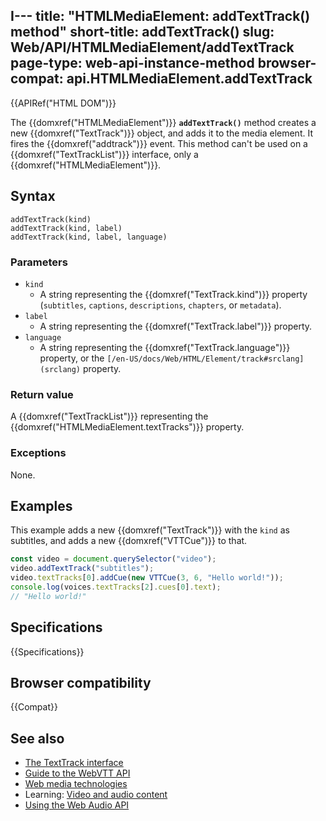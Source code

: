 I---
title: "HTMLMediaElement: addTextTrack() method"
short-title: addTextTrack()
slug: Web/API/HTMLMediaElement/addTextTrack
page-type: web-api-instance-method
browser-compat: api.HTMLMediaElement.addTextTrack
---

{{APIRef("HTML DOM")}}

The {{domxref("HTMLMediaElement")}}
**`addTextTrack()`** method creates a new {{domxref("TextTrack")}} object, and adds it to the media element. It fires the {{domxref("addtrack")}} event. This method can't be used on a {{domxref("TextTrackList")}} interface, only a {{domxref("HTMLMediaElement")}}.

## Syntax

```js-nolint
addTextTrack(kind)
addTextTrack(kind, label)
addTextTrack(kind, label, language)
```

### Parameters

- `kind`
  - A string representing the {{domxref("TextTrack.kind")}} property (`subtitles`, `captions`, `descriptions`, `chapters`, or `metadata`).
- `label`
  - A string representing the {{domxref("TextTrack.label")}} property.
- `language`
  - A string representing the {{domxref("TextTrack.language")}} property, or the `[/en-US/docs/Web/HTML/Element/track#srclang](srclang)` property.

### Return value

A {{domxref("TextTrackList")}} representing the {{domxref("HTMLMediaElement.textTracks")}} property.

### Exceptions

None.

## Examples

This example adds a new {{domxref("TextTrack")}} with the `kind` as subtitles, and adds a new {{domxref("VTTCue")}} to that.

```js
const video = document.querySelector("video");
video.addTextTrack("subtitles");
video.textTracks[0].addCue(new VTTCue(3, 6, "Hello world!"));
console.log(voices.textTracks[2].cues[0].text);
// "Hello world!"
```

## Specifications

{{Specifications}}

## Browser compatibility

{{Compat}}

## See also

- [The TextTrack interface](/en-US/docs/Web/API/TextTrack)
- [Guide to the WebVTT API](/en-US/docs/Web/API/WebVTT_API/Web_Video_Text_Tracks_Format)
- [Web media technologies](/en-US/docs/Web/Media)
- Learning: [Video and audio content](/en-US/docs/Learn/HTML/Multimedia_and_embedding/Video_and_audio_content)
- [Using the Web Audio API](/en-US/docs/Web/API/Web_Audio_API/Using_Web_Audio_API)
